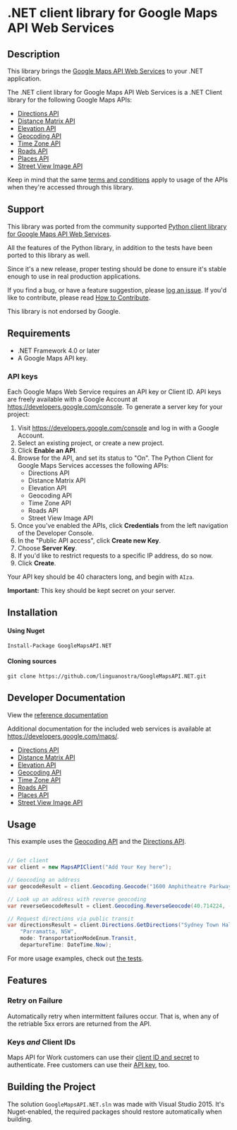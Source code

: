.NET client library for Google Maps API Web Services
====================================

## Description

This library brings the [Google Maps API Web Services] to your .NET application.

The .NET client library for Google Maps API Web Services is a .NET Client library for the following Google Maps
APIs:

 - [Directions API]
 - [Distance Matrix API]
 - [Elevation API]
 - [Geocoding API]
 - [Time Zone API]
 - [Roads API]
 - [Places API]
 - [Street View Image API]

Keep in mind that the same [terms and conditions](https://developers.google.com/maps/terms) apply
to usage of the APIs when they're accessed through this library.

## Support

This library was ported from the community supported [Python client library for Google Maps API Web Services](https://github.com/googlemaps/google-maps-services-python).

All the features of the Python library, in addition to the tests have been ported to this library as well.

Since it's a new release, proper testing should be done to ensure it's stable enough to use in real production applications.

If you find a bug, or have a feature suggestion, please [log an issue][issues]. If you'd like to
contribute, please read [How to Contribute][contrib].

This library is not endorsed by Google.

## Requirements

 - .NET Framework 4.0 or later
 - A Google Maps API key.

### API keys

Each Google Maps Web Service requires an API key or Client ID. API keys are
freely available with a Google Account at https://developers.google.com/console.
To generate a server key for your project:

 1. Visit https://developers.google.com/console and log in with
    a Google Account.
 1. Select an existing project, or create a new project.
 1. Click **Enable an API**.
 1. Browse for the API, and set its status to "On". The Python Client for Google Maps Services
    accesses the following APIs:
    * Directions API
    * Distance Matrix API
    * Elevation API
    * Geocoding API
    * Time Zone API
    * Roads API
    * Street View Image API
 1. Once you've enabled the APIs, click **Credentials** from the left navigation of the Developer
    Console.
 1. In the "Public API access", click **Create new Key**.
 1. Choose **Server Key**.
 1. If you'd like to restrict requests to a specific IP address, do so now.
 1. Click **Create**.

Your API key should be 40 characters long, and begin with `AIza`.

**Important:** This key should be kept secret on your server.

## Installation

#### Using Nuget

    Install-Package GoogleMapsAPI.NET

#### Cloning sources

    git clone https://github.com/linguanostra/GoogleMapsAPI.NET.git

## Developer Documentation

View the [reference documentation](http://linguanostra.github.io/GoogleMapsAPI_NET/docs/1_0_0/index.html)

Additional documentation for the included web services is available at
https://developers.google.com/maps/.

 - [Directions API]
 - [Distance Matrix API]
 - [Elevation API]
 - [Geocoding API]
 - [Time Zone API]
 - [Roads API]
 - [Places API]
 - [Street View Image API]

## Usage

This example uses the [Geocoding API] and the [Directions API].

```csharp

// Get client
var client = new MapsAPIClient("Add Your Key here");

// Geocoding an address
var geocodeResult = client.Geocoding.Geocode("1600 Amphitheatre Parkway, Mountain View, CA");

// Look up an address with reverse geocoding
var reverseGeocodeResult = client.Geocoding.ReverseGeocode(40.714224, -73.961452);

// Request directions via public transit
var directionsResult = client.Directions.GetDirections("Sydney Town Hall",
    "Parramatta, NSW",
    mode: TransportationModeEnum.Transit,
    departureTime: DateTime.Now);

```

For more usage examples, check out [the tests](GoogleMapsAPI.NET.Tests/).

## Features

### Retry on Failure

Automatically retry when intermittent failures occur. That is, when any of the retriable 5xx errors are returned from the API.

### Keys *and* Client IDs

Maps API for Work customers can use their [client ID and secret][clientid] to authenticate. Free
customers can use their [API key][apikey], too.

## Building the Project

The solution `GoogleMapsAPI.NET.sln` was made with Visual Studio 2015. It's Nuget-enabled, the required packages should restore automatically when building.

[apikey]: https://developers.google.com/maps/faq#keysystem
[clientid]: https://developers.google.com/maps/documentation/business/webservices/auth

[Google Maps API Web Services]: https://developers.google.com/maps/documentation/webservices/
[Directions API]: https://developers.google.com/maps/documentation/directions/
[Distance Matrix API]: https://developers.google.com/maps/documentation/distancematrix/
[Elevation API]: https://developers.google.com/maps/documentation/elevation/
[Geocoding API]: https://developers.google.com/maps/documentation/geocoding/
[Time Zone API]: https://developers.google.com/maps/documentation/timezone/
[Roads API]: https://developers.google.com/maps/documentation/roads/
[Places API]: https://developers.google.com/places/
[Street View Image API]: https://developers.google.com/maps/documentation/streetview/

[issues]: https://github.com/linguanostra/GoogleMapsAPI.NET/issues
[contrib]: https://github.com/linguanostra/GoogleMapsAPI.NET
